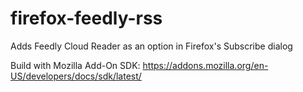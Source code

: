 firefox-feedly-rss
==================

Adds Feedly Cloud Reader as an option in Firefox's Subscribe dialog

Build with Mozilla Add-On SDK: https://addons.mozilla.org/en-US/developers/docs/sdk/latest/

